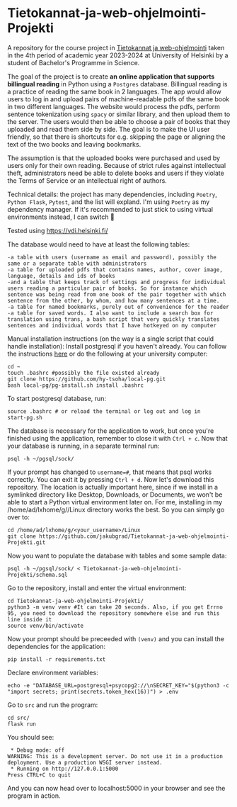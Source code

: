 # Tietokannat-ja-web-ohjelmointi-Projekti
A repository for the course project in [Tietokannat ja web-ohjelmointi](https://hy-tsoha.github.io/materiaali/) taken in the 4th period of academic year 2023-2024 at University of Helsinki by a student of Bachelor's Programme in Science.

The goal of the project is to create **an online application that supports billingual reading** in Python using a `Postgres` database. Billingual reading is a practice of reading the same book in 2 languages. The app would allow users to log in and upload pairs of machine-readable pdfs of the same book in two different languages. The website would process the pdfs, perform sentence tokenization using `spacy` or similar library, and then upload them to the server. The users would then be able to choose a pair of books that they uploaded and read them side by side. The goal is to make the UI user friendly, so that there is shortcuts for e.g. skipping the page or aligning the text of the two books and leaving bookmarks.

The assumption is that the uploaded books were purchased and used by users only for their own reading. Because of strict rules against intellectual theft, administrators need be able to delete books and users if they violate the Terms of Service or an intellectual right of authors.

Technical details: the project has many dependencies, including `Poetry`, `Python Flask`, `Pytest`, and the list will expland.  I'm using `Poetry` as my dependency manager. If it's recommended to just stick to using virtual environments instead, I can switch :sunflower:

Tested using https://vdi.helsinki.fi/

The database would need to have at least the following tables:
```
-a table with users (username as email and password), possibly the same or a separate table with administrators 
-a table for uploaded pdfs that contains names, author, cover image, language, details and ids of books
-and a table that keeps track of settings and progress for individual users reading a particular pair of books. So for instance which sentence was being read from one book of the pair together with which sentence from the other, by whom, and how many sentences at a time.
-a table for named bookmarks, purely out of convenience for the reader
-a table for saved words. I also want to include a search box for translation using trans, a bash script that very quickly translates sentences and individual words that I have hotkeyed on my computer
```

Manual installation instructions (on the way is a single script that could handle installation):
Install postgresql if you haven't already. You can follow the instructions [here](https://github.com/hy-tsoha/local-pg) or do the following at your university computer:
```
cd ~
touch .bashrc #possibly the file existed already
git clone https://github.com/hy-tsoha/local-pg.git
bash local-pg/pg-install.sh install .bashrc
```
To start postgresql database, run:
```
source .bashrc # or reload the terminal or log out and log in
start-pg.sh  
```
The database is necessary for the application to work, but once you're finished using the application, remember to close it with `Ctrl + c`. Now that your database is running, in a separate terminal run:
```
psql -h ~/pgsql/sock/ 
```
If your prompt has changed to `username=#`, that means that psql works correctly. You can exit it by pressing `Ctrl + d`.
Now let's download this repository. The location is actually important here, since if we install in a symlinked directory like Desktop, Downloads, or Documents, we won't be able to start a Python virtual environment later on. For me, installing in my /home/ad/lxhome/g/<username>/Linux directory works the best. So you can simply go over to: 
```
cd /home/ad/lxhome/g/<your_username>/Linux
git clone https://github.com/jakubgrad/Tietokannat-ja-web-ohjelmointi-Projekti.git
```
Now you want to populate the database with tables and some sample data:
```
psql -h ~/pgsql/sock/ < Tietokannat-ja-web-ohjelmointi-Projekti/schema.sql 
```
Go to the repository, install and enter the virtual environment:
```
cd Tietokannat-ja-web-ohjelmointi-Projekti/
python3 -m venv venv #It can take 20 seconds. Also, if you get Errno 95, you need to download the repository somewhere else and run this line inside it
source venv/bin/activate
```
Now your prompt should be preceeded with `(venv)` and you can install the dependencies for the application:
```
pip install -r requirements.txt      
```
Declare environment variables:
```
echo -e "DATABASE_URL=postgresql+psycopg2://\nSECRET_KEY="$(python3 -c "import secrets; print(secrets.token_hex(16))") > .env
```
Go to `src` and run the program:
```
cd src/
flask run
```
You should see:
```
 * Debug mode: off
WARNING: This is a development server. Do not use it in a production deployment. Use a production WSGI server instead.
 * Running on http://127.0.0.1:5000
Press CTRL+C to quit
```
And you can now head over to localhost:5000 in your browser and see the program in action.
